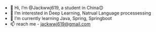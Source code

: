 - 👋 Hi, I’m @Jackwwj619, a student in China😊
- 👀 I’m interested in Deep Learning, Natrual Language processessing
- 🌱 I’m currently learning Java, Spring, Springboot
- 📫 reach me - jackwwj619@gmail.com

<!---
Jackwwj619/Jackwwj619 is a ✨ special ✨ repository because its `README.md` (this file) appears on your GitHub profile.
You can click the Preview link to take a look at your changes.
--->
